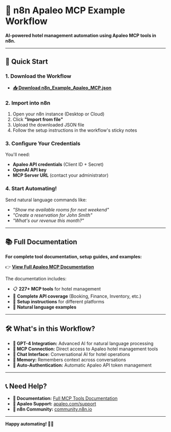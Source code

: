 # 🤖 n8n Apaleo MCP Example Workflow

**AI-powered hotel management automation using Apaleo MCP tools in n8n.**

---

## 🚀 Quick Start

### 1. **Download the Workflow**
- **[📥 Download n8n_Example_Apaleo_MCP.json](https://github.com/emilPOE/n8n-apelo-mcp-example/raw/main/n8n_Example_Apaleo_MCP.json)**

### 2. **Import into n8n**
1. Open your n8n instance (Desktop or Cloud)
2. Click **"Import from file"**
3. Upload the downloaded JSON file
4. Follow the setup instructions in the workflow's sticky notes

### 3. **Configure Your Credentials**
You'll need:
- **Apaleo API credentials** (Client ID + Secret)
- **OpenAI API key**
- **MCP Server URL** (contact your administrator)

### 4. **Start Automating!**
Send natural language commands like:
- *"Show me available rooms for next weekend"*
- *"Create a reservation for John Smith"*  
- *"What's our revenue this month?"*

---

## 📚 Full Documentation

**For complete tool documentation, setup guides, and examples:**

👉 **[View Full Apaleo MCP Documentation](https://www.notion.so/apaleo/Apaleo-MCP-Tools-Documentation-21404b9ee10b805386c6c3d34a0537a7?source=copy_link)**

The documentation includes:
- 📋 **227+ MCP tools** for hotel management
- 🏨 **Complete API coverage** (Booking, Finance, Inventory, etc.)
- 🔧 **Setup instructions** for different platforms
- 💬 **Natural language examples**

---

## 🛠️ What's in this Workflow?

- **🤖 GPT-4 Integration:** Advanced AI for natural language processing
- **🔗 MCP Connection:** Direct access to Apaleo hotel management tools
- **💬 Chat Interface:** Conversational AI for hotel operations
- **🧠 Memory:** Remembers context across conversations
- **🔐 Auto-Authentication:** Automatic Apaleo API token management

---

## 📞 Need Help?

- **📖 Documentation:** [Full MCP Tools Documentation](https://www.notion.so/apaleo/Apaleo-MCP-Tools-Documentation-21404b9ee10b805386c6c3d34a0537a7?source=copy_link)
- **🏨 Apaleo Support:** [apaleo.com/support](https://www.apaleo.com/support/)
- **🤖 n8n Community:** [community.n8n.io](https://community.n8n.io/)

---

**Happy automating! 🏨✨** 